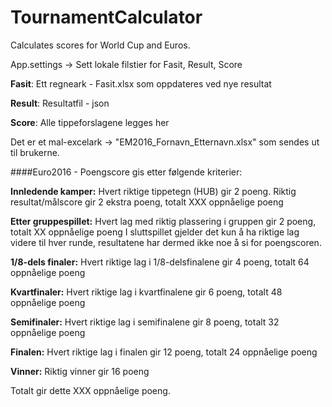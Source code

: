 # TournamentCalculator
Calculates scores for World Cup and Euros.

App.settings -> Sett lokale filstier for Fasit, Result, Score

**Fasit**: Ett regneark - Fasit.xlsx som oppdateres ved nye resultat

**Result**: Resultatfil - json

**Score**: Alle tippeforslagene legges her

Det er et mal-excelark -> "EM2016_Fornavn_Etternavn.xlsx" som sendes ut til brukerne.

####Euro2016 - Poengscore gis etter følgende kriterier:

**Innledende kamper:** Hvert riktige tippetegn (HUB) gir 2 poeng. Riktig resultat/målscore gir 2 ekstra poeng, totalt XXX oppnåelige poeng

**Etter gruppespillet:** Hvert lag med riktig plassering i gruppen gir 2 poeng, totalt XX oppnåelige poeng
I sluttspillet gjelder det kun å ha riktige lag videre til hver runde, resultatene har dermed ikke noe å si for poengscoren.

**1/8-dels finaler:** Hvert riktige lag i 1/8-delsfinalene gir 4 poeng, totalt 64 oppnåelige poeng

**Kvartfinaler:** Hvert riktige lag i kvartfinalene gir 6 poeng, totalt 48 oppnåelige poeng

**Semifinaler:** Hvert riktige lag i semifinalene gir 8 poeng, totalt 32 oppnåelige poeng

**Finalen:** Hvert riktige lag i finalen gir 12 poeng, totalt 24 oppnåelige poeng

**Vinner:** Riktig vinner gir 16 poeng



Totalt gir dette XXX oppnåelige poeng.
